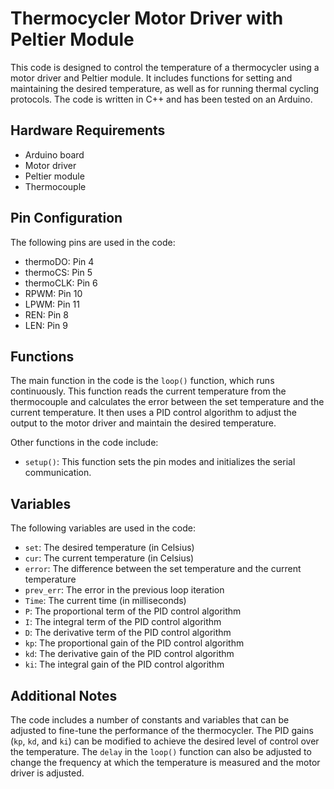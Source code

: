 # Thermocycler Motor Driver with Peltier Module

This code is designed to control the temperature of a thermocycler using a motor driver and Peltier module. It includes functions for setting and maintaining the desired temperature, as well as for running thermal cycling protocols. The code is written in C++ and has been tested on an Arduino.

## Hardware Requirements

-   Arduino board
-   Motor driver
-   Peltier module
-   Thermocouple

## Pin Configuration

The following pins are used in the code:

-   thermoDO: Pin 4
-   thermoCS: Pin 5
-   thermoCLK: Pin 6
-   RPWM: Pin 10
-   LPWM: Pin 11
-   REN: Pin 8
-   LEN: Pin 9

## Functions

The main function in the code is the `loop()` function, which runs continuously. This function reads the current temperature from the thermocouple and calculates the error between the set temperature and the current temperature. It then uses a PID control algorithm to adjust the output to the motor driver and maintain the desired temperature.

Other functions in the code include:

-   `setup()`: This function sets the pin modes and initializes the serial communication.

## Variables

The following variables are used in the code:

-   `set`: The desired temperature (in Celsius)
-   `cur`: The current temperature (in Celsius)
-   `error`: The difference between the set temperature and the current temperature
-   `prev_err`: The error in the previous loop iteration
-   `Time`: The current time (in milliseconds)
-   `P`: The proportional term of the PID control algorithm
-   `I`: The integral term of the PID control algorithm
-   `D`: The derivative term of the PID control algorithm
-   `kp`: The proportional gain of the PID control algorithm
-   `kd`: The derivative gain of the PID control algorithm
-   `ki`: The integral gain of the PID control algorithm

## Additional Notes

The code includes a number of constants and variables that can be adjusted to fine-tune the performance of the thermocycler. The PID gains (`kp`, `kd`, and `ki`) can be modified to achieve the desired level of control over the temperature. The `delay` in the `loop()` function can also be adjusted to change the frequency at which the temperature is measured and the motor driver is adjusted.
